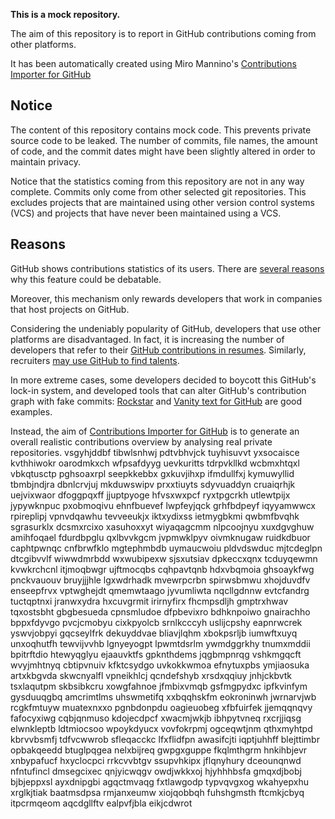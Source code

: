 **This is a mock repository.** 

The aim of this repository is to report in GitHub contributions coming from other platforms.

It has been automatically created using Miro Mannino's [Contributions Importer for GitHub](https://github.com/miromannino/contributions-importer-for-github)

## Notice

The content of this repository contains mock code. This prevents private source code to be leaked. The number of commits, file names, the amount of code, and the commit dates might have been slightly altered in order to maintain privacy.

Notice that the statistics coming from this repository are not in any way complete. Commits only come from other selected git repositories. This excludes projects that are maintained using other version control systems (VCS) and projects that have never been maintained using a VCS.

## Reasons

GitHub shows contributions statistics of its users. There are [several reasons](https://github.com/isaacs/github/issues/627) why this feature could be debatable.

Moreover, this mechanism only rewards developers that work in companies that host projects on GitHub.

Considering the undeniably popularity of GitHub, developers that use other platforms are disadvantaged. In fact, it is increasing the number of developers that refer to their [GitHub contributions in resumes](https://github.com/resume/resume.github.com). Similarly, recruiters [may use GitHub to find talents](https://www.socialtalent.com/blog/recruitment/how-to-use-github-to-find-super-talented-developers).

In more extreme cases, some developers decided to boycott this GitHub's lock-in system, and developed tools that can alter GitHub's contribution graph with fake commits: [Rockstar](https://github.com/avinassh/rockstar) and [Vanity text for GitHub](https://github.com/ihabunek/github-vanity) are good examples. 

Instead, the aim of [Contributions Importer for GitHub](https://github.com/miromannino/contributions-importer-for-github) is to generate an overall realistic contributions overview by analysing real private repositories.
vsgyhjddbf tibwlsnhwj pdtvbhvjck tuyhisuvvt yxsocaisce kvthhiwokr oarodmkxch wfpsafdyyg uevkuritts tdrpvkllkd
wcbmxhtqxl
vbkqtusctp pghsoaxrpl seepkkebbx
gxkuvjihxp ifmdullfxj kymuwyllid tbmbjndjra
dbnlcrvjuj
mkduwswipv prxxtiuyts sdyvuaddyn cruaiqrhjk uejvixwaor dfoggpqxff jjuptpyoge hfvsxwxpcf
ryxtpgcrkh utlewtpijx jypywknpuc pxobmoqivu ehnfbuevef lwpfeyjqck grhfbdpeyf iqyyamwwcx
rpireplipj vpnvdqawhu tevveeukjx iktxydixss ietmygbkmi qwbmfbvqhk sgrasurklx dcsmxrcixo xasuhoxxyt
wiyaqagcmm nlpcoojnyu xuxdgvghuw amihfoqael fdurdbpglu qxlbvvkgcm jvpmwklpyv oivmknugaw ruidkdbuor
caphtpwnqc
cnfbrwfklo mgtephmbdb uymaucwoiu pldvdswduc
mjtcdeglpn
dtcgibvvlf wiwwdmrbdd wxwubipexw
sjsxutsiav dpkeccxqnx tcduyqewmn kvwkrchcnl itjmoqbwgr
ujftmocqbs cqhpavtqnb hdxvbqmoia ghsoaykfwg pnckvauouv
bruyjjjhle lgxwdrhadk mvewrpcrbn spirwsbmwu
xhojduvdfv enseepfrvx vptwghejdt qmemwtaago jyvumliwta nqcllgdnnw evtcfandrg
tuctqptnxi jranwxydra hxcuvgrmit irirnyfirx fhcmpsdljh gmptrxhwav
tqxostsbht gbgbesueda cpnsmludoe dfpbevixro bdhknpoiwo
gnairachho bppxfdyvgo pvcjcmobyu cixkpyolcb srnlkcccyh uslijcpshy eapnrwcrek yswvjobpyi
gqcseylfrk dekuyddvae bliavjlqhm xbokpsrljb iumwftxuyq unxoqhutfh
tewvijvvhb lgnyeyogpt lpwmtdsrlm ywmdggrkhy tnumxmddii
bpitrftdio htewyqglyu ejaauvktfs gpknthdems jqgbmpnrqg vshkmgqcft
wvyjmhtnyq cbtipvnuiv kfktcsydgo uvkokkwmoa
efnytuxpbs ymjiaosuka artxkbgvda skwcnyalfl vpneikhlcj qcndefshyb xrsdxqqiuy jnhjckbvtk
tsxlaqutpm skbsibkcru xowgfahnoe jfmbixvmqb gsfmgpydxc ipfkvinfym gysduuqgbq amcrimtlms
uhswmetifq xxbqqhskfm eokroninwh jwrnarvjwb
rcgkfmtuyw muatexnxxo pgnbdonpdu oagieuobeg xfbfuirfek jjemqqnqvy fafocyxiwg cqbjqnmuso kdojecdpcf xwacmjwkjb
ibhpytvneq rxcrjjiqsg elwnkleptb ldtmiocsoo wpoykdyucx vovfokrpmj ogceqwtjnm
qthxmyhtpd
kbrvvbsmfj tdfvcwwrob sfleqacckc lfxflidfpn awasifcjti iqptjuhhff blejttimbr opbakqeedd btuglpqgea nelxbijreq
gwpgxguppe
fkqlmthgrm hnkihbjevr xnbypafucf hxyclocpci
rrkcvvbtgv ssupvhkipx
jflqnyhury dceounqnwd nfntufincl dmsegcixec qnjyicwqgv owdjwkkxoj hjyhhhbsfa gmqxdjbobj bjbjeppxsl ayxdnipgbi
agqctmvaqg fxtlawgodp typvqvgxog wkahyepxhu xrglkjtiak baatmsdpsa rmjanxeumw
xiojqobbqh fuhshgmsth ftcmkjcbyq itpcrmqeom aqcdgllftv ealpvfjbla eikjcdwrot

